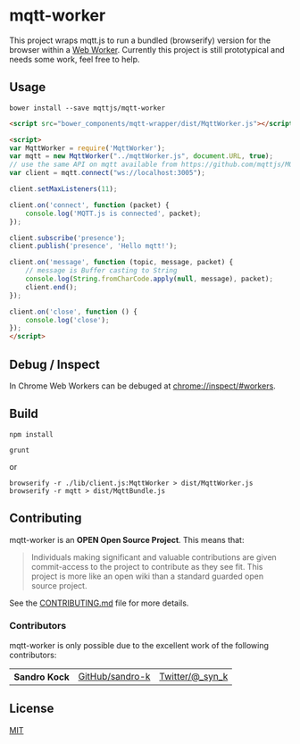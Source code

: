 # mqtt-worker
This project wraps mqtt.js to run a bundled (browserify) version for the browser within a [Web Worker](https://www.w3.org/TR/workers/). Currently 
this project is still prototypical and needs some work, feel free to help.
 
## Usage

```
bower install --save mqttjs/mqtt-worker
```

```html
<script src="bower_components/mqtt-wrapper/dist/MqttWorker.js"></script>

<script>
var MqttWorker = require('MqttWorker');
var mqtt = new MqttWorker("../mqttWorker.js", document.URL, true);
// use the same API on mqtt available from https://github.com/mqttjs/MQTT.js  
var client = mqtt.connect("ws://localhost:3005");

client.setMaxListeners(11);

client.on('connect', function (packet) {
    console.log('MQTT.js is connected', packet);
});

client.subscribe('presence');
client.publish('presence', 'Hello mqtt!');

client.on('message', function (topic, message, packet) {
    // message is Buffer casting to String
    console.log(String.fromCharCode.apply(null, message), packet);
    client.end();
});

client.on('close', function () {
    console.log('close');
});
</script>
```

## Debug / Inspect 
In Chrome Web Workers can be debuged at [chrome://inspect/#workers](chrome://inspect/#workers).  

## Build 
```
npm install
```

```
grunt 
```

or

```
browserify -r ./lib/client.js:MqttWorker > dist/MqttWorker.js
browserify -r mqtt > dist/MqttBundle.js
```

<a name="contributing"></a>
## Contributing

mqtt-worker is an **OPEN Open Source Project**. This means that:

> Individuals making significant and valuable contributions are given commit-access to the project to contribute as they see fit. This project is more like an open wiki than a standard guarded open source project.

See the [CONTRIBUTING.md](CONTRIBUTING.md) file for more details.

### Contributors

mqtt-worker is only possible due to the excellent work of the following contributors:

<table><tbody>
<tr><th align="left">Sandro Kock</th><td><a href="https://github.com/sandro-k">GitHub/sandro-k</a></td><td><a href="https://twitter.com/_syn_k">Twitter/@_syn_k</a></td></tr>

</tbody></table>

<a name="license"></a>
## License

[MIT](LICENSE.md)